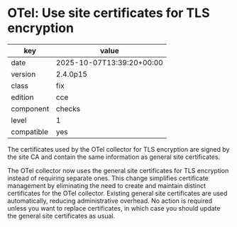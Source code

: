 [//]: # (werk v2)
# OTel: Use site certificates for TLS encryption

key        | value
---------- | ---
date       | 2025-10-07T13:39:20+00:00
version    | 2.4.0p15
class      | fix
edition    | cce
component  | checks
level      | 1
compatible | yes

The certificates used by the OTel collector for TLS encryption are signed by the site CA and contain the same information as general site certificates.

The OTel collector now uses the general site certificates for TLS encryption instead of requiring separate ones. This change simplifies certificate management by eliminating the need to create and maintain distinct certificates for the OTel collector. Existing general site certificates are used automatically, reducing administrative overhead. No action is required unless you want to replace certificates, in which case you should update the general site certificates as usual.
